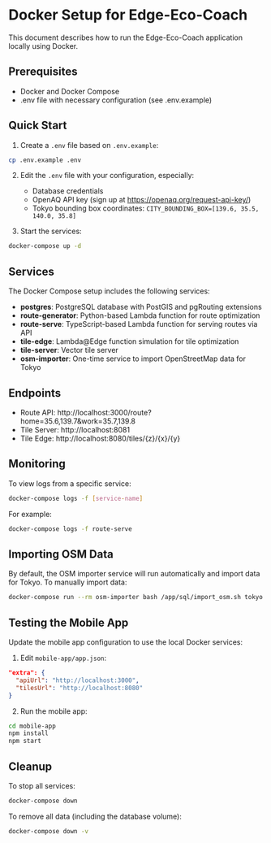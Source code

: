 # Docker Setup for Edge-Eco-Coach

This document describes how to run the Edge-Eco-Coach application locally using Docker.

## Prerequisites

- Docker and Docker Compose
- .env file with necessary configuration (see .env.example)

## Quick Start

1. Create a `.env` file based on `.env.example`:

```bash
cp .env.example .env
```

2. Edit the `.env` file with your configuration, especially:
   - Database credentials
   - OpenAQ API key (sign up at https://openaq.org/request-api-key/)
   - Tokyo bounding box coordinates: `CITY_BOUNDING_BOX=[139.6, 35.5, 140.0, 35.8]`

3. Start the services:

```bash
docker-compose up -d
```

## Services

The Docker Compose setup includes the following services:

- **postgres**: PostgreSQL database with PostGIS and pgRouting extensions
- **route-generator**: Python-based Lambda function for route optimization
- **route-serve**: TypeScript-based Lambda function for serving routes via API
- **tile-edge**: Lambda@Edge function simulation for tile optimization
- **tile-server**: Vector tile server
- **osm-importer**: One-time service to import OpenStreetMap data for Tokyo

## Endpoints

- Route API: http://localhost:3000/route?home=35.6,139.7&work=35.7,139.8
- Tile Server: http://localhost:8081
- Tile Edge: http://localhost:8080/tiles/{z}/{x}/{y}

## Monitoring

To view logs from a specific service:

```bash
docker-compose logs -f [service-name]
```

For example:

```bash
docker-compose logs -f route-serve
```

## Importing OSM Data

By default, the OSM importer service will run automatically and import data for Tokyo. To manually import data:

```bash
docker-compose run --rm osm-importer bash /app/sql/import_osm.sh tokyo
```

## Testing the Mobile App

Update the mobile app configuration to use the local Docker services:

1. Edit `mobile-app/app.json`:

```json
"extra": {
  "apiUrl": "http://localhost:3000",
  "tilesUrl": "http://localhost:8080"
}
```

2. Run the mobile app:

```bash
cd mobile-app
npm install
npm start
```

## Cleanup

To stop all services:

```bash
docker-compose down
```

To remove all data (including the database volume):

```bash
docker-compose down -v
``` 